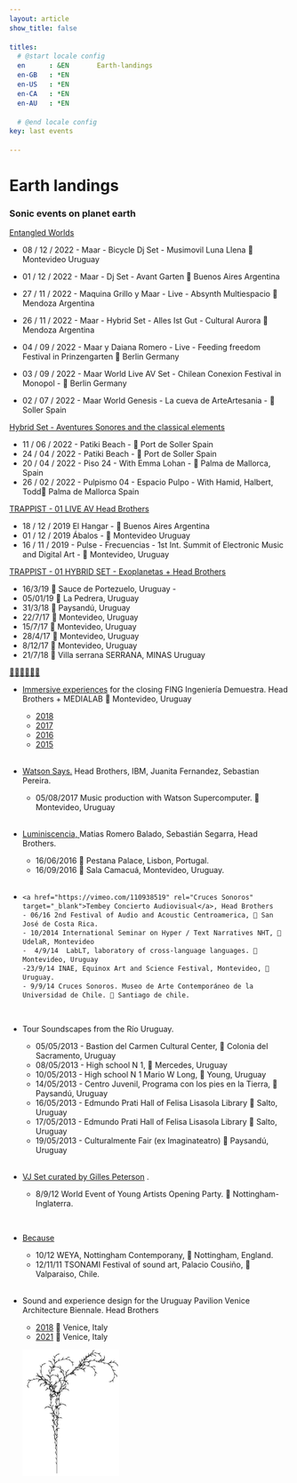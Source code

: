 ```yaml
---
layout: article
show_title: false

titles:
  # @start locale config
  en      : &EN       Earth-landings
  en-GB   : *EN
  en-US   : *EN
  en-CA   : *EN
  en-AU   : *EN

  # @end locale config
key: last events

---
```

# Earth landings
### Sonic events on planet earth

<a href="/data.html " rel="Maar World" target="_blank"> Entangled Worlds</a> 

- 08 / 12 / 2022  - Maar - Bicycle Dj Set - Musimovil Luna Llena 📍 Montevideo Uruguay 
- 01 / 12 / 2022  - Maar - Dj Set - Avant Garten 📍 Buenos Aires  Argentina 
- 27 / 11 / 2022  - Maquina Grillo y Maar - Live - Absynth Multiespacio  📍 Mendoza  Argentina 
- 26 / 11 / 2022  - Maar - Hybrid Set - Alles Ist Gut - Cultural Aurora  📍 Mendoza  Argentina 

- 04 / 09 / 2022  - Maar y Daiana Romero - Live - Feeding freedom Festival in Prinzengarten 📍 Berlin  Germany 
- 03 / 09 / 2022  - Maar World Live AV Set - Chilean Conexion Festival in Monopol - 📍 Berlin  Germany 
- 02 / 07 / 2022  - Maar World Genesis - La cueva de ArteArtesania - 📍 Soller  Spain 

<a href="/data.html " rel="Trappist Live" target="_blank">Hybrid Set - Aventures Sonores and the classical elements</a> 

- 11 / 06 / 2022  - Patiki Beach - 📍 Port de Soller  Spain 
- 24 / 04 / 2022  - Patiki Beach - 📍 Port de Soller  Spain 
- 20 / 04 / 2022  - Piso 24 -  With Emma Lohan - 📍 Palma de Mallorca, Spain
- 26 / 02 / 2022  - Pulpismo 04 -  Espacio Pulpo - With Hamid, Halbert, Todd📍 Palma de Mallorca Spain

<a href="https://youtu.be/GYhV2qAPZ6w" rel="Trappist Live" target="_blank">TRAPPIST - 01 LIVE AV Head Brothers</a> 

- 18 / 12 / 2019 El Hangar - 📍 Buenos Aires Argentina
- 01 / 12 / 2019 Ábalos - 📍 Montevideo Uruguay
- 16 / 11 / 2019  - Pulse - Frecuencias - 1st Int. Summit of Electronic Music and Digital Art - 📍 Montevideo, Uruguay

<html><a href="https://youtu.be/geiH3eAzo2c" rel="Exoplanetas Hybrid" target="_blank">TRAPPIST - 01 HYBRID SET - Exoplanetas + Head Brothers</a>
</html>

  - 16/3/19 📍 Sauce de Portezuelo, Uruguay - 
  - 05/01/19 📍 La Pedrera, Uruguay
  - 31/3/18 📍 Paysandú,   Uruguay
  - 22/7/17 📍 Montevideo, Uruguay 
  - 15/7/17 📍 Montevideo, Uruguay
  - 28/4/17 📍 Montevideo, Uruguay
  - 8/12/17 📍 Montevideo, Uruguay
  - 21/7/18 📍 Villa serrana SERRANA, MINAS Uruguay

<a href="https://youtu.be/VfqNGsa1rz" rel="Exoplanetas Hybrid" target="_blank">🙏🏽🙏🏽🙏🏽</a>

- <a href="http://headbrothers.com/idm2018/" rel="2018" target="_blank">Immersive experiences</a> for the closing FING Ingeniería Demuestra. Head Brothers + MEDIALAB  📍 Montevideo, Uruguay

  - <a href="https://youtu.be/oqCx9AirINA" rel="2018" target="_blank">2018</a>
  - <a href="https://www.youtube.com/watch?v=HSOOaRpHp4s" rel="2017" target="_blank">2017</a>
  - <a href="https://youtu.be/m_ALtO6uhE0" rel="2016" target="_blank">2016</a>
  - <a href="https://www.youtube.com/watch?v=w-FEgGAZaLY" rel="Exoplanetas Hybrid" target="_blank">2015</a>

  <br>
- <a href="https://vimeo.com/235986660" rel="IBM Watson" target="_blank">Watson Says.</a> Head Brothers, IBM, Juanita Fernandez, Sebastian Pereira. 
  - 05/08/2017 Music production with Watson Supercomputer. 📍 Montevideo, Uruguay

  <br>
- <a href="https://vimeo.com/135519258" rel="Luminiscencia" target="_blank">Luminiscencia, </a> Matias Romero Balado, Sebastián Segarra, Head Brothers. 
  - 16/06/2016 📍 Pestana Palace, Lisbon, Portugal. 
  - 16/09/2016 📍 Sala Camacuá, Montevideo, Uruguay. 

  <br>
-     <a href="https://vimeo.com/110938519" rel="Cruces Sonoros" target="_blank">Tembey Concierto Audiovisual</a>, Head Brothers
      - 06/16 2nd Festival of Audio and Acoustic Centroamerica, 📍 San José de Costa Rica.
      - 10/2014 International Seminar on Hyper / Text Narratives NHT, 📍 UdelaR, Montevideo
      -  4/9/14  LabLT, laboratory of cross-language languages. 📍 Montevideo, Uruguay
      -23/9/14 INAE, Equinox Art and Science Festival, Montevideo, 📍 Uruguay. 
      - 9/9/14 Cruces Sonoros. Museo de Arte Contemporáneo de la Universidad de Chile. 📍 Santiago de chile. 
  
  <br>


- Tour Soundscapes from the Río Uruguay. 
    - 05/05/2013 - Bastion del Carmen Cultural Center, 📍 Colonia del Sacramento, Uruguay 
    - 08/05/2013 - High school N 1, 📍 Mercedes, Uruguay 
    - 10/05/2013 - High school N 1 Mario W Long, 📍 Young, Uruguay 
    - 14/05/2013 - Centro Juvenil, Programa con los pies en la Tierra, 📍 Paysandú, Uruguay 
    - 16/05/2013 - Edmundo Prati Hall of Felisa Lisasola Library 📍 Salto, Uruguay 
    - 17/05/2013 - Edmundo Prati Hall of Felisa Lisasola Library 📍 Salto, Uruguay 
    - 19/05/2013 - Culturalmente Fair (ex Imaginateatro) 📍 Paysandú, Uruguay 

  <br>
- <a href="http://www.truthandliesmusic.com/projects/2014/3/23/ox5wi8hue9l4p659afj4789efsoxxm" rel="VJ Set for Gilles Peterson" target="_blank">VJ Set curated by Gilles Peterson</a> . 
    - 8/9/12  World Event of Young Artists Opening Party.  📍 Nottingham-Inglaterra.

       <br>
- <a href="https://www.youtube.com/watch?v=OcP2sSbR5H4" rel="Because" target="_blank">Because</a>
  - 10/12 WEYA, Nottingham Contemporany, 📍 Nottingham, England.
  - 12/11/11 TSONAMI Festival of sound art, Palacio Cousiño, 📍 Valparaiso, Chile.  

  <br>
- Sound and experience design for the Uruguay Pavilion Venice Architecture Biennale. Head Brothers 
  - <a href="http://headbrothers.com/prison-to-prison" rel="2018" target="_blank">2018</a> 📍 Venice, Italy 
  - <a href="https://www.proximamente.uy/" rel="2021" target="_blank">2021</a> 📍 Venice, Italy 


  ![branch](/img/branch.png)

  